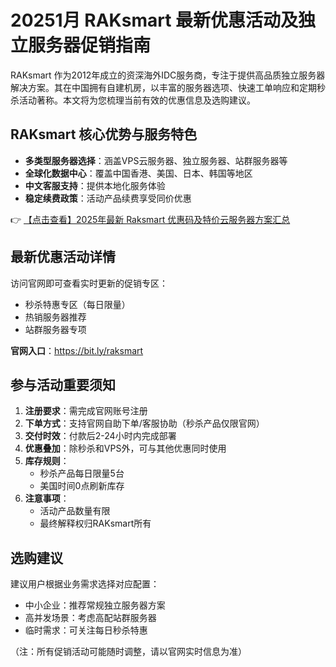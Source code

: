 # 20251月 RAKsmart 最新优惠活动及独立服务器促销指南

RAKsmart 作为2012年成立的资深海外IDC服务商，专注于提供高品质独立服务器解决方案。其在中国拥有自建机房，以丰富的服务器选项、快速工单响应和定期秒杀活动著称。本文将为您梳理当前有效的优惠信息及选购建议。

## RAKsmart 核心优势与服务特色

- **多类型服务器选择**：涵盖VPS云服务器、独立服务器、站群服务器等
- **全球化数据中心**：覆盖中国香港、美国、日本、韩国等地区
- **中文客服支持**：提供本地化服务体验
- **稳定续费政策**：活动产品续费享受同价优惠

👉 [【点击查看】2025年最新 Raksmart 优惠码及特价云服务器方案汇总](https://bit.ly/raksmart)

## 最新优惠活动详情

访问官网即可查看实时更新的促销专区：
- 秒杀特惠专区（每日限量）
- 热销服务器推荐
- 站群服务器专项

**官网入口**：https://bit.ly/raksmart

## 参与活动重要须知

1. **注册要求**：需完成官网账号注册
2. **下单方式**：支持官网自助下单/客服协助（秒杀产品仅限官网）
3. **交付时效**：付款后2-24小时内完成部署
4. **优惠叠加**：除秒杀和VPS外，可与其他优惠同时使用
5. **库存规则**：
   - 秒杀产品每日限量5台
   - 美国时间0点刷新库存
6. **注意事项**：
   - 活动产品数量有限
   - 最终解释权归RAKsmart所有

## 选购建议

建议用户根据业务需求选择对应配置：
- 中小企业：推荐常规独立服务器方案
- 高并发场景：考虑高配站群服务器
- 临时需求：可关注每日秒杀特惠

（注：所有促销活动可能随时调整，请以官网实时信息为准）